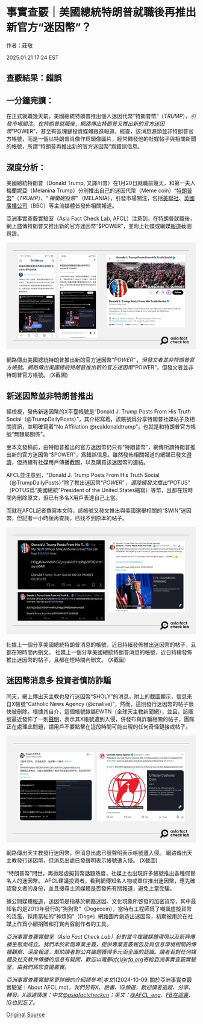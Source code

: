 # 事實查覈｜美國總統特朗普就職後再推出新官方“迷因幣”？

作者：莊敬

2025.01.21 17:24 EST

## 查覈結果：錯誤

## 一分鐘完讀：

在正式就職幾天前，美國總統特朗普推出個人迷因代幣“特朗普幣”（$TRUMP），引發市場關注。在特朗普就職後，網路傳出特朗普又推出新的官方迷因幣“$POWER”，甚至有區塊鏈投資媒體跟進報道。經查，該消息源頭並非特朗普官方帳號，而是一個以特朗普肖像作爲頭像圖片，經常轉發他的社媒帖子與相關新聞的帳號，所謂“特朗普再推出新的官方迷因幣”爲錯誤信息。

## 深度分析：

美國總統特朗普（Donald Trump, 又譯川普）在1月20日就職前幾天，和第一夫人梅蘭妮亞（Melanina Trump）分別推出自己的迷因代幣（Meme coin）“[特朗普幣](https://www.binance.com/en/price/official-trump)”（$TRUMP）、“梅蘭妮亞幣”（$MELANIA），引發市場關注，包括[美聯社](https://apnews.com/article/trump-crypto-meme-coin-token-75bf67ef9e6e54bf455f2f9f03470be3)、[英國廣播公司](https://www.bbc.com/zhongwen/articles/c0m1w8xpmy4o/trad)（BBC）等主流媒體皆發佈相關報道。

亞洲事實查覈實驗室（Asia Fact Check Lab, AFCL）注意到，在特朗普就職後，網上盛傳特朗普又推出新的官方迷因幣“$POWER”，並附上社媒或網媒[報道](https://archive.ph/r0OQq)截圖爲證。

![網路傳出美國總統特朗普推出新的官方迷因幣“$POWER”，但發文者並非特朗普官方帳號。](images/MVY3BMVUSRHQREHBSO63Q22SXE.jpg)

網路傳出美國總統特朗普推出新的官方迷因幣“$POWER”，但發文者並非特朗普官方帳號。 網路傳出美國總統特朗普推出新的官方迷因幣“$POWER”，但發文者並非特朗普官方帳號。 (X截圖)

## 新迷因幣並非特朗普推出

經檢視，發佈新迷因幣的X平臺帳號是“Donald J. Trump Posts From His Truth Social（@TrumpDailyPosts）”，其介紹寫着，該賬號爲分享特朗普社媒帖子及相關資訊，並明確寫着“No Affiliation @realdonaldtrump”，也就是和特朗普官方帳號“無隸屬關係”。

至本文發稿前，由特朗普推出的官方迷因幣仍只有“特朗普幣”，網傳所謂特朗普推出新的官方迷因幣“$POWER”，爲錯誤信息。雖然發佈相關報道的網媒已發文[澄清](https://www.panewslab.com/zh_hk/articledetails/6227xzov.html)，但持續有社媒用戶傳播截圖，以及購買該迷因幣的連結。

AFCL並注意到，“Donald J. Trump Posts From His Truth Social（@TrumpDailyPosts）”除了推出迷因幣“$POWER”，還陸續發文推出“$POTUS” （POTUS爲“美國總統”President of the United States縮寫）等幣，且都在短時間內刪除原文，但已有多名X用戶表達自己上當。

而就在AFCL記者撰寫本文時，該帳號又發文推出與美國選舉相關的“$WIN”迷因幣，但記者一小時後再查詢，已找不到原本的帖子。

![社媒上一個分享美國總統特朗普消息的帳號，近日持續發佈推出迷因幣的帖子，且都在短時間內刪文。](images/WXSCXSMQJBFXTIV2CVUDBHES4I.jpg)

社媒上一個分享美國總統特朗普消息的帳號，近日持續發佈推出迷因幣的帖子，且都在短時間內刪文。 社媒上一個分享美國總統特朗普消息的帳號，近日持續發佈推出迷因幣的帖子，且都在短時間內刪文。 (X截圖)

## 迷因幣消息多 投資者慎防詐騙

同天，網上傳出天主教也發行迷因幣“$HOLY”的消息，附上的截圖顯示，信息來自X帳號“Catholic News Agency (@cnalive)”，然而，這則發行迷因幣的帖子很快被刪除。根據其自介，這個帳號隸屬EWTN（全球天主教新聞網），並且，該賬號最近發佈了一則[聲明](https://www.catholicnewsagency.com/news/261675/cna-official-x-account-compromised-working-with-x-support)，表示其X帳號遭到入侵，併發布與詐騙相關的帖子，團隊正在處理此問題，請用戶不要點擊在這段時間可能出現的任何奇怪鏈接或帖子。

![網路傳出天主教發行迷因幣，但消息出處已發聲明表示帳號遭入侵。](images/7BNGLIPH5VEEVDE2WGBI3VQP74.jpg)

網路傳出天主教發行迷因幣，但消息出處已發聲明表示帳號遭入侵。 網路傳出天主教發行迷因幣，但消息出處已發聲明表示帳號遭入侵。 (X截圖)

“特朗普幣”問世，再掀起虛擬貨幣話題熱度，社媒上也出現許多帳號推出各種假冒名人的迷因幣。 AFCL建議投資者，看到網傳知名人物或單位推出迷因幣，應先確認發文者的身份，並且搜尋主流媒體是否發佈有關報道，避免上當受騙。

據公開媒體[報道](https://www.npr.org/2025/01/20/nx-s1-5268759/donald-trump-melania-cryptocurrency-meme-coins)，迷因幣是指基於網路迷因、文化現象所啓發的加密貨幣，其中最知名的是2013年發行的“狗狗幣”（Dogecoin），當時有工程師爲了嘲諷虛擬貨幣的泛濫，採用當紅的“神煩狗”（Doge）網路圖片創造出迷因幣，初期被用於在社媒上作爲小額捐贈和打賞內容創作者的工具。

*亞洲事實查覈實驗室（Asia Fact Check Lab）針對當今複雜媒體環境以及新興傳播生態而成立。我們本於新聞專業主義，提供專業查覈報告及與信息環境相關的傳播觀察、深度報道，幫助讀者對公共議題獲得多元而全面的認識。讀者若對任何媒體及社交軟件傳播的信息有疑問，歡迎以電郵*[*afcl@rfa.org*](mailto:afcl@rfa.org)*寄給亞洲事實查覈實驗室，由我們爲您查證覈實。*

*亞洲事實查覈實驗室更詳細的介紹請參考*[*本文*](2024-10-09_關於亞洲事實查覈實驗室｜About AFCL.md)*。我們另有X、臉書、IG頻道，歡迎讀者追蹤、分享、轉發。X這邊請進：中文*[*@asiafactcheckcn*](https://twitter.com/asiafactcheckcn)*；英文：*[*@AFCL\_eng*](https://twitter.com/AFCL_eng)*、*[*FB在這裏*](https://www.facebook.com/asiafactchecklabcn)*、*[*IG也別忘了*](https://www.instagram.com/asiafactchecklab/)*。*



[Original Source](https://www.rfa.org/mandarin/shishi-hecha/2025/01/21/fact-check-trump-new-crypto-currency-after-inauguration/)